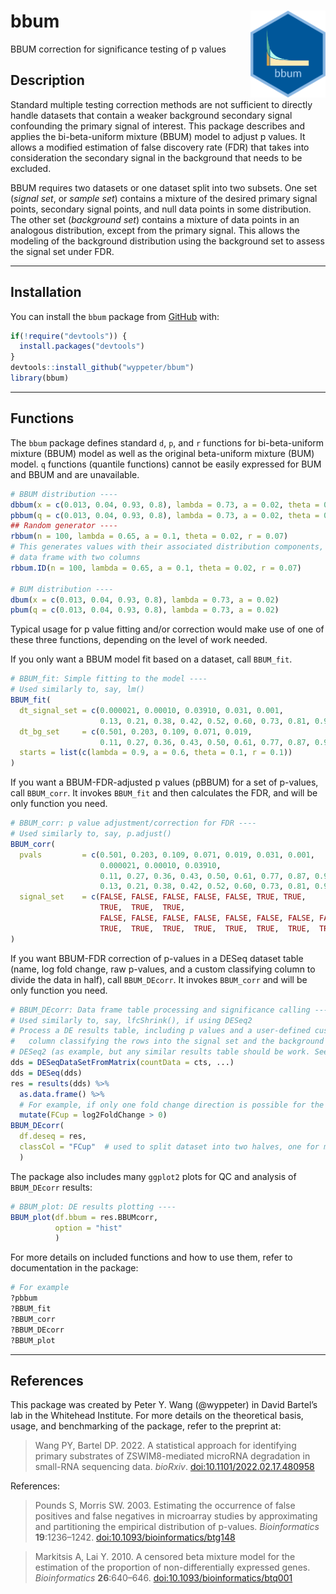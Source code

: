 
<!-- README.md is generated from README.Rmd. Please edit that file -->

# bbum <img src='man/figures/logo.png' align="right" height="139" />

BBUM correction for significance testing of p values

## Description

Standard multiple testing correction methods are not sufficient to
directly handle datasets that contain a weaker background secondary
signal confounding the primary signal of interest. This package
describes and applies the bi-beta-uniform mixture (BBUM) model to adjust
p values. It allows a modified estimation of false discovery rate (FDR)
that takes into consideration the secondary signal in the background
that needs to be excluded.

BBUM requires two datasets or one dataset split into two subsets. One
set (*signal set*, or *sample set*) contains a mixture of the desired
primary signal points, secondary signal points, and null data points in
some distribution. The other set (*background set*) contains a mixture
of data points in an analogous distribution, except from the primary
signal. This allows the modeling of the background distribution using
the background set to assess the signal set under FDR.

------------------------------------------------------------------------

## Installation

You can install the `bbum` package from
[GitHub](https://github.com/wyppeter/bbum) with:

``` r
if(!require("devtools")) {
  install.packages("devtools")
}
devtools::install_github("wyppeter/bbum")
library(bbum)
```

------------------------------------------------------------------------

## Functions

The `bbum` package defines standard `d`, `p`, and `r` functions for
bi-beta-uniform mixture (BBUM) model as well as the original
beta-uniform mixture (BUM) model. `q` functions (quantile functions)
cannot be easily expressed for BUM and BBUM and are unavailable.

``` r
# BBUM distribution ----
dbbum(x = c(0.013, 0.04, 0.93, 0.8), lambda = 0.73, a = 0.02, theta = 0.11, r = 0.003)
pbbum(q = c(0.013, 0.04, 0.93, 0.8), lambda = 0.73, a = 0.02, theta = 0.11, r = 0.003)
## Random generator ----
rbbum(n = 100, lambda = 0.65, a = 0.1, theta = 0.02, r = 0.07)
# This generates values with their associated distribution components, as a 
# data frame with two columns
rbbum.ID(n = 100, lambda = 0.65, a = 0.1, theta = 0.02, r = 0.07)

# BUM distribution ----
dbum(x = c(0.013, 0.04, 0.93, 0.8), lambda = 0.73, a = 0.02)
pbum(q = c(0.013, 0.04, 0.93, 0.8), lambda = 0.73, a = 0.02)
```

Typical usage for p value fitting and/or correction would make use of
one of these three functions, depending on the level of work needed.

If you only want a BBUM model fit based on a dataset, call `BBUM_fit`.

``` r
# BBUM_fit: Simple fitting to the model ----
# Used similarly to, say, lm()
BBUM_fit(
  dt_signal_set = c(0.000021, 0.00010, 0.03910, 0.031, 0.001,
                    0.13, 0.21, 0.38, 0.42, 0.52, 0.60, 0.73, 0.81, 0.97),
  dt_bg_set     = c(0.501, 0.203, 0.109, 0.071, 0.019,
                    0.11, 0.27, 0.36, 0.43, 0.50, 0.61, 0.77, 0.87, 0.91),
  starts = list(c(lambda = 0.9, a = 0.6, theta = 0.1, r = 0.1))
)
```

If you want a BBUM-FDR-adjusted p values (pBBUM) for a set of p-values,
call `BBUM_corr`. It invokes `BBUM_fit` and then calculates the FDR, and
will be only function you need.

``` r
# BBUM_corr: p value adjustment/correction for FDR ----
# Used similarly to, say, p.adjust()
BBUM_corr(
  pvals         = c(0.501, 0.203, 0.109, 0.071, 0.019, 0.031, 0.001,
                    0.000021, 0.00010, 0.03910,
                    0.11, 0.27, 0.36, 0.43, 0.50, 0.61, 0.77, 0.87, 0.91,
                    0.13, 0.21, 0.38, 0.42, 0.52, 0.60, 0.73, 0.81, 0.97),
  signal_set    = c(FALSE, FALSE, FALSE, FALSE, FALSE, TRUE, TRUE,
                    TRUE,  TRUE,  TRUE,
                    FALSE, FALSE, FALSE, FALSE, FALSE, FALSE, FALSE, FALSE, FALSE,
                    TRUE,  TRUE,  TRUE,  TRUE,  TRUE,  TRUE,  TRUE,  TRUE,  TRUE)
)
```

If you want BBUM-FDR correction of p-values in a DESeq dataset table
(name, log fold change, raw p-values, and a custom classifying column to
divide the data in half), call `BBUM_DEcorr`. It invokes `BBUM_corr` and
will be only function you need.

``` r
# BBUM_DEcorr: Data frame table processing and significance calling ----
# Used similarly to, say, lfcShrink(), if using DESeq2
# Process a DE results table, including p values and a user-defined custom 
#   column classifying the rows into the signal set and the background set
# DESeq2 (as example, but any similar results table should be work. See documentation.)
dds = DESeqDataSetFromMatrix(countData = cts, ...)
dds = DESeq(dds)
res = results(dds) %>%
  as.data.frame() %>%
  # For example, if only one fold change direction is possible for the primary signal
  mutate(FCup = log2FoldChange > 0)  
BBUM_DEcorr(
  df.deseq = res,
  classCol = "FCup"  # used to split dataset into two halves, one for modeling, one for analysis
  )
```

The package also includes many `ggplot2` plots for QC and analysis of
`BBUM_DEcorr` results:

``` r
# BBUM_plot: DE results plotting ----
BBUM_plot(df.bbum = res.BBUMcorr,
          option = "hist"
          )
```

For more details on included functions and how to use them, refer to
documentation in the package:

``` r
# For example
?pbbum
?BBUM_fit
?BBUM_corr
?BBUM_DEcorr
?BBUM_plot
```

------------------------------------------------------------------------

## References

This package was created by Peter Y. Wang (@wyppeter) in David Bartel’s
lab in the Whitehead Institute. For more details on the theoretical
basis, usage, and benchmarking of the package, refer to the preprint at:

> Wang PY, Bartel DP. 2022. A statistical approach for identifying
> primary substrates of ZSWIM8-mediated microRNA degradation in
> small-RNA sequencing data. *bioRxiv*. <doi:10.1101/2022.02.17.480958>

References:

> Pounds S, Morris SW. 2003. Estimating the occurrence of false
> positives and false negatives in microarray studies by approximating
> and partitioning the empirical distribution of p-values.
> *Bioinformatics* **19**:1236–1242. <doi:10.1093/bioinformatics/btg148>

> Markitsis A, Lai Y. 2010. A censored beta mixture model for the
> estimation of the proportion of non-differentially expressed genes.
> *Bioinformatics* **26**:640–646. <doi:10.1093/bioinformatics/btq001>
